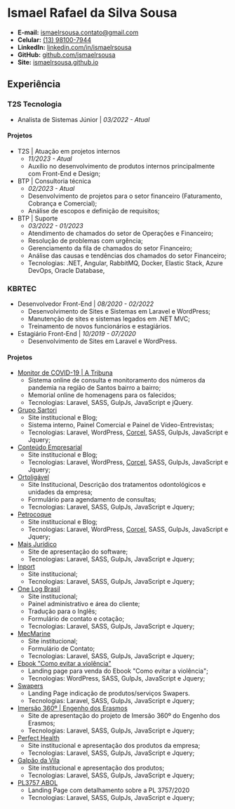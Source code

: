 # Ismael Rafael da Silva Sousa
- **E-mail:** ismaelrsousa.contato@gmail.com
- **Celular:** [(13) 98100-7944](tel:+5513981007944)
- **LinkedIn:** [linkedin.com/in/ismaelrsousa](https://www.linkedin.com/in/ismaelrsousa/)
- **GitHub:** [github.com/ismaelrsousa](https://github.com/ismaelrsousa)
- **Site:** [ismaelrsousa.github.io](https://ismaelrsousa.github.io)

## Experiência

### T2S Tecnologia
- Analista de Sistemas Júnior \| _03/2022 - Atual_

#### Projetos
- T2S \| Atuação em projetos internos
  - _11/2023 - Atual_
  - Auxílio no desenvolvimento de produtos internos principalmente com Front-End e Design;
&nbsp;
- BTP \| Consultoria técnica
  - _02/2023 - Atual_
  - Desenvolvimento de projetos para o setor financeiro (Faturamento, Cobrança e Comercial);
  - Análise de escopos e definição de requisitos;
&nbsp;
- BTP \| Suporte
  - _03/2022 - 01/2023_
  - Atendimento de chamados do setor de Operações e Financeiro;
  - Resolução de problemas com urgência;
  - Gerenciamento da fila de chamados do setor Financeiro;
  - Análise das causas e tendências dos chamados do setor Financeiro;
  - Tecnologias: .NET, Angular, RabbitMQ, Docker, Elastic Stack, Azure DevOps, Oracle Database, 

### KBRTEC
- Desenvolvedor Front-End \| _08/2020 - 02/2022_
  - Desenvolvimento de Sites e Sistemas em Laravel e WordPress;
  - Manutenção de sites e sistemas legados em .NET MVC;
  - Treinamento de novos funcionários e estagiários.
&nbsp;
- Estagiário Front-End \| _10/2019 - 07/2020_
  - Desenvolvimento de Sites em Laravel e WordPress.

#### Projetos
- [Monitor de COVID-19 \| A Tribuna](https://covid.atribuna.com.br/)
  - Sistema online de consulta e monitoramento dos números da pandemia na região de Santos bairro a bairro;
  - Memorial online de homenagens para os falecidos;
  - Tecnologias: Laravel, SASS, GulpJs, JavaScript e jQuery.
&nbsp;
- [Grupo Sartori](https://www.gruposartori.com.br/)
  - Site institucional e Blog;
  - Sistema interno, Painel Comercial e Painel de Vídeo-Entrevistas;
  - Tecnologias: Laravel, WordPress, [Corcel](https://github.com/corcel/corcel), SASS, GulpJs, JavaScript e Jquery;
&nbsp;
- [Conteúdo Empresarial](https://www.conteudoempresarial.com/)
  - Site institucional e Blog;
  - Tecnologias: Laravel, WordPress, [Corcel](https://github.com/corcel/corcel), SASS, GulpJs, JavaScript e Jquery;
&nbsp;
- [Ortoligável](https://ortoligavel.com.br/)
  - Site Institucional, Descrição dos tratamentos odontológicos e unidades da empresa;
  - Formulário para agendamento de consultas;
  - Tecnologias: Laravel, SASS, GulpJs, JavaScript e Jquery;
&nbsp;
- [Petrocoque](https://www.petrocoque.com.br/)
  - Site institucional e Blog;
  - Tecnologias: Laravel, WordPress, [Corcel](https://github.com/corcel/corcel), SASS, GulpJs, JavaScript e Jquery;
&nbsp;
- [Mais Jurídico](https://www.maisjuridico.com.br/)
  - Site de apresentação do software;
  - Tecnologias: Laravel, SASS, GulpJs, JavaScript e Jquery;
&nbsp;
- [Inport](https://www.inport.com.br/)
  - Site institucional;
  - Tecnologias: Laravel, SASS, GulpJs, JavaScript e Jquery;
&nbsp;
- [One Log Brasil](https://onelogbrasil.com.br/)
  - Site institucional;
  - Painel administrativo e área do cliente;
  - Tradução para o Inglês;
  - Formulário de contato e cotação;
  - Tecnologias: Laravel, SASS, GulpJs, JavaScript e Jquery;
&nbsp;
- [MecMarine](https://mecmarine.com.br/)
  - Site institucional;
  - Formulário de Contato;
  - Tecnologias: Laravel, SASS, GulpJs, JavaScript e Jquery;
&nbsp;
- [Ebook "Como evitar a violência"](https://comoevitaraviolencia.com.br/
)
  - Landing page para venda do Ebook "Como evitar a violência";
  - Tecnologias: WordPress, SASS, GulpJs, JavaScript e Jquery;
&nbsp;
- [Swapers](https://swapers.com.br/)
  - Landing Page indicação de produtos/serviços Swapers.
  - Tecnologias: Laravel, SASS, GulpJs, JavaScript e Jquery;
&nbsp;
- [Imersão 360º \| Engenho dos Erasmos](https://historia360.com.br/)
  - Site de apresentação do projeto de Imersão 360º do Engenho dos Erasmos;
  - Tecnologias: Laravel, SASS, GulpJs, JavaScript e Jquery;
&nbsp;
- [Perfect Health](https://perfecthn.com.br/)
  - Site institucional e apresentação dos produtos da empresa;
  - Tecnologias: Laravel, SASS, GulpJs, JavaScript e Jquery;
&nbsp;
- [Galpão da Vila](https://www.galpaodavila.com.br/)
  - Site institucional e apresentação dos produtos;
  - Tecnologias: Laravel, SASS, GulpJs, JavaScript e Jquery;
&nbsp;
- [PL3757 ABOL](https://pl3757.abolbrasil.org.br/)
  - Landing Page com detalhamento sobre a PL 3757/2020
  - Tecnologias: Laravel, SASS, GulpJs, JavaScript e Jquery;
